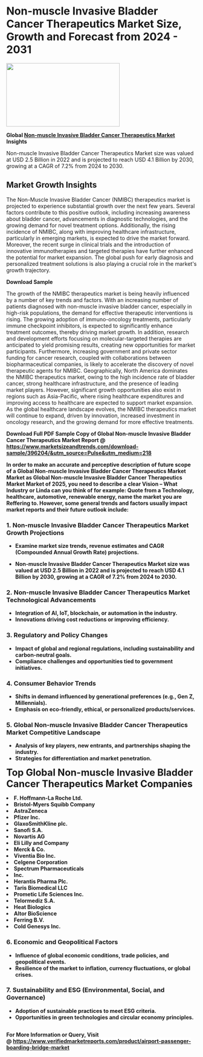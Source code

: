<H1>Non-muscle Invasive Bladder Cancer Therapeutics Market Size, Growth and Forecast from 2024 - 2031</H1><img class="aligncenter size-medium wp-image-584254" src="https://thirdeyenews.in/wp-content/uploads/2024/09/Global-Market-Research-300x168.jpeg" alt="" width="300" height="168" /><p><strong>Global&nbsp;<a href="https://www.marketsizeandtrends.com/download-sample/396204/&amp;utm_source=Pulse&amp;utm_medium=218">Non-muscle Invasive Bladder Cancer Therapeutics Market</a> Insights</strong></p><p>Non-muscle Invasive Bladder Cancer Therapeutics Market size was valued at USD 2.5 Billion in 2022 and is projected to reach USD 4.1 Billion by 2030, growing at a CAGR of 7.2% from 2024 to 2030.</p><p><h2>Market Growth Insights</h2> The Non-Muscle Invasive Bladder Cancer (NMIBC) therapeutics market is projected to experience substantial growth over the next few years. Several factors contribute to this positive outlook, including increasing awareness about bladder cancer, advancements in diagnostic technologies, and the growing demand for novel treatment options. Additionally, the rising incidence of NMIBC, along with improving healthcare infrastructure, particularly in emerging markets, is expected to drive the market forward. Moreover, the recent surge in clinical trials and the introduction of innovative immunotherapies and targeted therapies have further enhanced the potential for market expansion. The global push for early diagnosis and personalized treatment solutions is also playing a crucial role in the market's growth trajectory. <p><strong>Download Sample</strong></p> The growth of the NMIBC therapeutics market is being heavily influenced by a number of key trends and factors. With an increasing number of patients diagnosed with non-muscle invasive bladder cancer, especially in high-risk populations, the demand for effective therapeutic interventions is rising. The growing adoption of immuno-oncology treatments, particularly immune checkpoint inhibitors, is expected to significantly enhance treatment outcomes, thereby driving market growth. In addition, research and development efforts focusing on molecular-targeted therapies are anticipated to yield promising results, creating new opportunities for market participants. Furthermore, increasing government and private sector funding for cancer research, coupled with collaborations between biopharmaceutical companies, is likely to accelerate the discovery of novel therapeutic agents for NMIBC. Geographically, North America dominates the NMIBC therapeutics market, owing to the high incidence rate of bladder cancer, strong healthcare infrastructure, and the presence of leading market players. However, significant growth opportunities also exist in regions such as Asia-Pacific, where rising healthcare expenditures and improving access to healthcare are expected to support market expansion. As the global healthcare landscape evolves, the NMIBC therapeutics market will continue to expand, driven by innovation, increased investment in oncology research, and the growing demand for more effective treatments. <p><strong></p><p><span class=""><strong>Download Full PDF Sample Copy of Global Non-muscle Invasive Bladder Cancer Therapeutics Market Report</strong> @ <a href="https://www.marketsizeandtrends.com/download-sample/396204/&amp;utm_source=Pulse&amp;utm_medium=218" target="_blank">https://www.marketsizeandtrends.com/download-sample/396204/&amp;utm_source=Pulse&amp;utm_medium=218</a></span></p><p>In order to make an accurate and perceptive description of future scope of a Global&nbsp;Non-muscle Invasive Bladder Cancer Therapeutics Market Market as Global&nbsp;Non-muscle Invasive Bladder Cancer Therapeutics Market Market of 2025, you need to describe a clear Vision &ndash; What Industry or Linda can you think of for example: Quote from a Technology, healthcare, automotive, renewable energy, name the market you are Reffering to. However, some general trends and factors usually impact market reports and their future outlook include:</p><h3>1.&nbsp;<strong>Non-muscle Invasive Bladder Cancer Therapeutics Market Growth Projections</strong></h3><ul><li>Examine market size trends, revenue estimates and CAGR (Compounded Annual Growth Rate) projections.</li><li><p>Non-muscle Invasive Bladder Cancer Therapeutics Market size was valued at USD 2.5 Billion in 2022 and is projected to reach USD 4.1 Billion by 2030, growing at a CAGR of 7.2% from 2024 to 2030.</p></li></ul><h3>2.&nbsp;<strong>Non-muscle Invasive Bladder Cancer Therapeutics Market Technological Advancements</strong></h3><ul><li>Integration of AI, IoT, blockchain, or automation in the industry.</li><li>Innovations driving cost reductions or improving efficiency.</li></ul><h3>3.&nbsp;<strong>Regulatory and Policy Changes</strong></h3><ul><li>Impact of global and regional regulations, including sustainability and carbon-neutral goals.</li><li>Compliance challenges and opportunities tied to government initiatives.</li></ul><h3>4.&nbsp;<strong>Consumer Behavior Trends</strong></h3><ul><li>Shifts in demand influenced by generational preferences (e.g., Gen Z, Millennials).</li><li>Emphasis on eco-friendly, ethical, or personalized products/services.</li></ul><h3>5.&nbsp;<strong>Global Non-muscle Invasive Bladder Cancer Therapeutics Market Competitive Landscape</strong></h3><ul><li>Analysis of key players, new entrants, and partnerships shaping the industry.</li><li>Strategies for differentiation and market penetration.</li></ul><p data-pm-slice="1 1 []"><span style="color: inherit; font-family: inherit; font-size: 25px;">Top Global Non-muscle Invasive Bladder Cancer Therapeutics Market Companies</span></p><div class="" data-test-id=""><p><li>F. Hoffmann-La Roche Ltd.</li><li> Bristol-Myers Squibb Company</li><li> AstraZeneca</li><li> Pfizer Inc.</li><li> GlaxoSmithKline plc.</li><li> Sanofi S.A.</li><li> Novartis AG</li><li> Eli Lilly and Company</li><li> Merck & Co.</li><li> Viventia Bio Inc.</li><li> Celgene Corporation</li><li> Spectrum Pharmaceuticals</li><li> Inc.</li><li> Herantis Pharma Plc.</li><li> Taris Biomedical LLC</li><li> Prometic Life Sciences Inc.</li><li> Telormediz S.A.</li><li> Heat Biologics</li><li> Altor BioScience</li><li> Ferring B.V.</li><li> Cold Genesys Inc.</li></p></div><h3>6.&nbsp;<strong>Economic and Geopolitical Factors</strong></h3><ul><li>Influence of global economic conditions, trade policies, and geopolitical events.</li><li>Resilience of the market to inflation, currency fluctuations, or global crises.</li></ul><h3>7.&nbsp;<strong>Sustainability and ESG (Environmental, Social, and Governance)</strong></h3><ul><li>Adoption of sustainable practices to meet ESG criteria.</li><li>Opportunities in green technologies and circular economy principles.</li></ul><h2><strong style="font-size: 14px;">For More Information or Query, Visit @&nbsp;</strong><a style="background-color: #ffffff; font-size: 14px;" href="https://www.marketsizeandtrends.com/report/non-muscle-invasive-bladder-cancer-therapeutics-market/" target="_blank">https://www.verifiedmarketreports.com/product/airport-passenger-boarding-bridge-market</a></h2>
